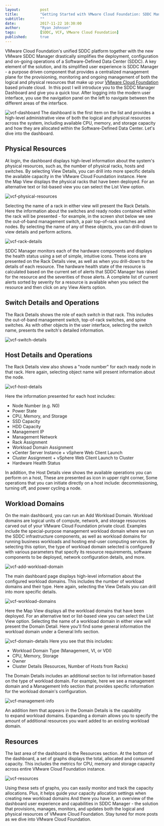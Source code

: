 ```yaml
---
layout:         post
title:          "Getting Started with VMware Cloud Foundation: SDDC Manager’s Dashboard"
subtitle:       ""
date:           2017-11-22 10:30:00
author:         "Ryan Johnson"
tags:           [SDDC, VCF, VMware Cloud Foundation]
published:      true
---
```


VMware Cloud Foundation's unified SDDC platform together with the new VMware SDDC Manager drastically simplifies the deployment, configuration and on-going operations of a Software-Defined Data Center (SDDC). A key element of the solution, and its simplified user experience is SDDC Manager - a purpose driven component that provides a centralized management plane for the provisioning, monitoring and ongoing management of both the logical and physical resources that make up your [VMware Cloud Foundation](http://www.vmware.com/products/cloud-foundation) based private cloud.  In this post I will introduce you to the SDDC Manager Dashboard and give you a quick tour. After logging into the modern user interface, you use the navigation panel on the left to navigate between the different areas of the interface.

![vcf-dashboard](/images/post-vcf-dashboard.png) The dashboard is the first item on the list and provides a high-level administrative view of both the logical and physical resources across the system, including available CPU, memory, and storage capacity and how they are allocated within the Software-Defined Data Center. Let's dive into the dashboard.

## Physical Resources

At login, the dashboard displays high-level information about the system's physical resources, such as, the number of physical racks, hosts and switches. By selecting View Details, you can drill into more specific details the available capacity in the VMware Cloud Foundation instance. Here the Map View displays the physical racks that have been deployed. For an alternative text or list-based view you can select the List View option.

![vcf-physical-resources](/images/post-vcf-physical-resources.png)

Selecting the name of a rack in either view will present the Rack Details. Here the information about the switches and ready nodes contained within the rack will be presented - for example, in the screen shot below we see the out-of-band management switch, a pair top-of-rack switches and nodes. By selecting the name of any of these objects, you can drill-down to view details and perform actions.

![vcf-rack-details](/images/post-vcf-rack-details.png)

SDDC Manager monitors each of the hardware components and displays the health status using a set of simple, intuitive icons. These icons are presented on the Rack Details view, as well as when you drill-down to the details of each resource. The hardware health state of the resource is calculated based on the current set of alerts that SDDC Manager has raised for the resource and the severities of those alerts. A complete list of current alerts sorted by severity for a resource is available when you select the resource and then click on any View Alerts option.

## Switch Details and Operations

The Rack Details shows the role of each switch in that rack. This includes the out-of-band management switch, top-of-rack switches, and spine switches. As with other objects in the user interface, selecting the switch name, presents the switch's detailed information.

![vcf-switch-details](/images/post-vcf-switch-details.png)

## Host Details and Operations

The Rack Details view also shows a "node number" for each ready node in that rack. Here again, selecting object name will present information about the node.

![vcf-host-details](/images/post-vcf-host-details.png)

Here the information presented for each host includes:

*   Node Number (e.g. N0)
*   Power State
*   CPU, Memory, and Storage
*   SSD Capacity
*   HDD Capacity
*   Management IP
*   Management Network
*   Rack Assignment
*   Workload Domain Assignment
*   vCenter Server Instance + vSphere Web Client Launch
*   Cluster Assignment + vSphere Web Client Launch to Cluster
*   Hardware Health Status

In addition, the Host Details view shows the available operations you can perform on a host, These are presented as icon in upper right corner, Some operations that you can initiate directly on a host include: decommissioning, turning off, and power cycling a node.

## Workload Domains

On the main dashboard, you can run an Add Workload Domain. Workload domains are logical units of compute, network, and storage resources carved out of your VMware Cloud Foundation private cloud. Examples include the special-purpose management workload domain where we run the SDDC infrastructure components, as well as workload domains for running business workloads and hosting end-user computing services. By selecting this option, the type of workload domain selected is configured with various parameters that specify its resource requirements, software components to be deployed, network configuration details, and more.

![vcf-add-workload-domain](/images/post-vcf-add-workload-domain.png)

The main dashboard page displays high-level information about the configured workload domains. This includes the number of workload domains and their type. Here again, selecting the View Details you can drill into more specific details.

![vcf-workload-domains](/images/post-vcf-workload-domains.png)

Here the Map View displays all the workload domains that have been deployed. For an alternative text or list-based view you can select the List View option. Selecting the name of a workload domain in either view will present the Domain Detail. Here you'll find some general information the workload domain under a General Info section.

![vcf-domain-details](/images/post-vcf-domain-details.png) Here you see that this includes:

*   Workload Domain Type (Management, VI, or VDI)
*   CPU, Memory, Storage
*   Owner
*   Cluster Details (Resources, Number of Hosts from Racks)

The Domain Details includes an additional section to list information based on the type of workload domain. For example, here we see a management domain and a Management Info section that provides specific information for the workload domain's configuration.

![vcf-management-info](/images/post-vcf-management-info.png)

An addition item that appears in the Domain Details is the capability to expand workload domains. Expanding a domain allows you to specify the amount of additional resources you want added to an existing workload domain.

## Resources

The last area of the dashboard is the Resources section. At the bottom of the dashboard, a set of graphs displays the total, allocated and consumed capacity. This includes the metrics for CPU, memory and storage capacity across entire VMware Cloud Foundation instance.

![vcf-resources](/images/post-vcf-resources.png)

Using these sets of graphs, you can easily monitor and track the capacity allocations. Plus, it helps guide your capacity allocation settings when creating new workload domains And there you have it, an overview of the dashboard user experience and capabilities in SDDC Manager - the solution that provisions, manages, monitors, and updates both the logical and physical resources of VMware Cloud Foundation. Stay tuned for more posts as we dive into VMware Cloud Foundation.
